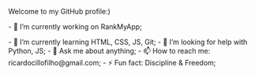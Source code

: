 Welcome to my GitHub profile:)

<div class="rica-journey"> 
  <p> - 🔭 I’m currently working on RankMyApp; </p>
- 🌱 I’m currently learning HTML, CSS, JS, Git;
- 🤔 I’m looking for help with Python, JS;
- 💬 Ask me about anything;
- 📫 How to reach me: ricardocillofilho@gmail.com;
- ⚡ Fun fact: Discipline & Freedom;
</div>
